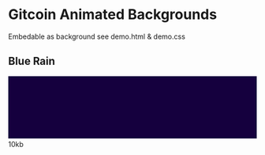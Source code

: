 # Gitcoin Animated Backgrounds

Embedable as background see demo.html & demo.css


## Blue Rain
 
![animation](assets/background_blue_rain_animated.svg)
10kb


